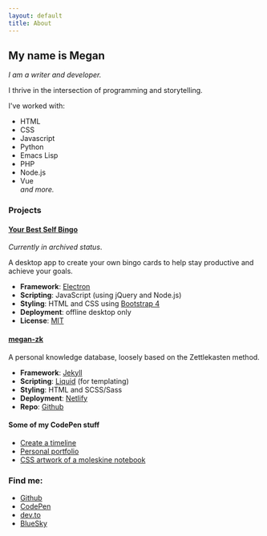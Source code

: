 ```yaml
---
layout: default
title: About
---
```


## My name is Megan

*I am a writer and developer.*

I thrive in the intersection of programming and storytelling.

I've worked with:

- HTML
- CSS
- Javascript
- Python
- Emacs Lisp
- PHP
- Node.js
- Vue  
*and more.*

### Projects

#### [Your Best Self Bingo](https://github.com/meganrenae21/life-bingo)  

*Currently in archived status*. 

A desktop app to create your own bingo cards to help stay productive and achieve your goals. 

- **Framework**: [Electron](https://www.electronjs.org/)  
- **Scripting**: JavaScript (using jQuery and Node.js)  
- **Styling**: HTML and CSS using [Bootstrap 4](https://getbootstrap.com/)  
- **Deployment**: offline desktop only  
- **License**: [MIT](https://github.com/meganrenae21/life-bingo?tab=MIT-1-ov-file)  

#### [megan-zk](https://megan-zk.netlify.app/)

A personal knowledge database, loosely based on the Zettlekasten method.

- **Framework**: [Jekyll](https://jekyllrb.com/)
- **Scripting**: [Liquid](https://shopify.github.io/liquid/) (for templating)
- **Styling**: HTML and SCSS/Sass
- **Deployment**: [Netlify](https://www.netlify.com/)
- **Repo**: [Github](https://github.com/meganrenae21/meganzk)

#### Some of my CodePen stuff

-  [Create a timeline](https://codepen.io/megan-durham/pen/GRdpEjJ)
-  [Personal portfolio](https://codepen.io/megan-durham/pen/JjWyNqb)
-  [CSS artwork of a moleskine notebook](https://codepen.io/megan-durham/pen/zYxEezP)

### Find me:

- [Github](http://github.com/meganrenae21)
- [CodePen](http://codepen.io/megan-durham)
- [dev.to](http://dev.to/meganrenae21)
- [BlueSky](http://meganrenae.bsky.social)